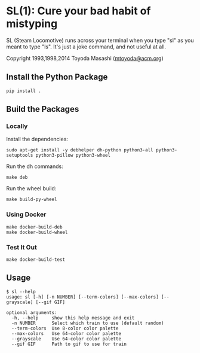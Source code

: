 SL(1): Cure your bad habit of mistyping
=======================================

SL (Steam Locomotive) runs across your terminal when you type "sl" as
you meant to type "ls".
It's just a joke command, and not useful at all.

Copyright 1993,1998,2014 Toyoda Masashi (mtoyoda@acm.org)

## Install the Python Package

```
pip install .
```

## Build the Packages

### Locally

Install the dependencies:
```
sudo apt-get install -y debhelper dh-python python3-all python3-setuptools python3-pillow python3-wheel
```

Run the dh commands:
```
make deb
```

Run the wheel build:
```
make build-py-wheel
```

### Using Docker

```
make docker-build-deb
make docker-build-wheel
```

### Test It Out

```
make docker-build-test
```

## Usage

```
$ sl --help
usage: sl [-h] [-n NUMBER] [--term-colors] [--max-colors] [--grayscale] [--gif GIF]

optional arguments:
  -h, --help     show this help message and exit
  -n NUMBER      Select which train to use (default random)
  --term-colors  Use 8-color color palette
  --max-colors   Use 64-color color palette
  --grayscale    Use 64-color color palette
  --gif GIF      Path to gif to use for train
```
